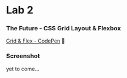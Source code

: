 # Lab 2

### The Future - CSS Grid Layout & Flexbox 
[Grid & Flex - CodePen](https://codepen.io/ismailelg1/pen/abVjBjO) 🙌

### Screenshot
 yet to come...